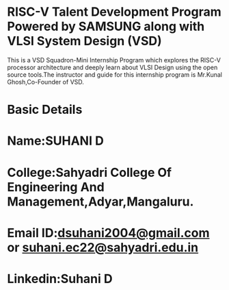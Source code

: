 # RISC-V Talent Development Program Powered by SAMSUNG along with VLSI System Design (VSD)
This is a VSD Squadron-Mini Internship Program which explores the RISC-V processor architecture and deeply learn about VLSI Design using the open source tools.The instructor and guide for this internship program is Mr.Kunal Ghosh,Co-Founder of VSD. 
# Basic Details
# Name:SUHANI D
# College:Sahyadri College Of Engineering And Management,Adyar,Mangaluru.
# Email ID:dsuhani2004@gmail.com or suhani.ec22@sahyadri.edu.in
# Linkedin:Suhani D
